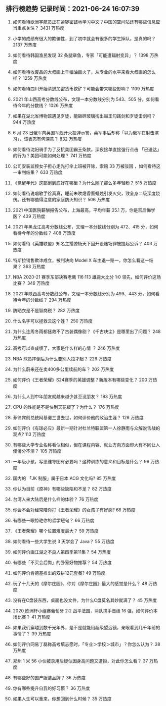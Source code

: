 
## 排行榜趋势 记录时间：2021-06-24 16:07:39
  
  1. 如何看待欧洲宇航员正在紧锣密鼓地学习中文？中国的空间站还有哪些信息应当重点关注？ 3431 万热度
    
  2. 小学的成绩有很大的欺骗性，到了初中就会有很多的学生掉队，是真的吗？ 2137 万热度
    
  3. 如何看待韩国渔民发现 32 条腿章鱼，专家「可能遭辐射变异」？ 1398 万热度
    
  4. 如何看待收废品的大叔画上千幅油画火了，从专业的水平来看大叔画的怎么样？ 1259 万热度
    
  5. 如何看待四川开始清退加密货币挖矿？可能会带来哪些影响？ 1109 万热度
    
  6. 2021 年山西高考分数线公布，文理一本分数线分别为 543、505 分，如何看待今年的分数线？ 1026 万热度
    
  7. 如果在湖北省博物馆遇见歹徒，能砸碎玻璃掏出越王勾践剑和歹徒击剑吗？ 944 万热度
    
  8. 6 月 23 日俄军向英国军舰开火投弹示警，英军事后却称「以为俄军在射击演习」，该表态有何深意？ 832 万热度
    
  9. 如何看待沈阳骑手为了反抗美团霸王条款，深夜接单直接强行点击 「已送达」的行为？美团可能如何处理？ 741 万热度
    
  10. 公司安装监控女子担心走光打伞上班被开除，索赔 33 万被驳回 ，如何看待这一审判结果？ 633 万热度
    
  11. 《觉醒年代》这部剧到底好在哪里？为什么圈了那么多年轻粉？ 515 万热度
    
  12. 如何看待说唱歌手徐真真，睡前未吹熄香薰蜡烛引发火灾，致全身二级深度烧伤。还有哪值得注意的家庭防火知识？ 506 万热度
    
  13. 2021 中国医院薪酬报告公布，上海最高，平均年薪 35.1 万，你是否后悔学医？ 439 万热度
    
  14. 2021 年黑龙江高考分数线公布，文理一本分数线分别为 472、415 分，如何看待今年的分数线？ 408 万热度
    
  15. 如何看待《英雄联盟》知名主播滕杨天下因开设赌场罪被提起公诉？ 403 万热度
    
  16. 特斯拉销售欺诈成立，被判决向 Model X 车主退一赔一，你怎么看这一结果？ 363 万热度
    
  17. NBA 2020-21 赛季东部决赛老鹰 116:113 雄鹿大比分 1:0 领先，如何评价这场比赛？ 349 万热度
    
  18. 2021 年陕西高考分数线公布，文理一本分数线分别为 499、443 分，如何看待今年的分数线？ 294 万热度
    
  19. 防晒衣是不是智商税？ 282 万热度
    
  20. 什么名字可以拯救云这个姓？ 250 万热度
    
  21. 为什么连周冬雨都拯救不了古装偶像剧？《千古玦尘》是哪里出了问题？ 248 万热度
    
  22. 高考可以查成绩了，大家是什么样的心情 ？ 246 万热度
    
  23. NBA 球员摔倒后为什么要别人拉才起？ 226 万热度
    
  24. 为什么蔚来还在卖400多公里续航的车？ 202 万热度
    
  25. 如何评价《王者荣耀》S24赛季的英雄调整？新版本有哪些变化？ 200 万热度
    
  26. 为什么人到中年朋友就越来越少甚至没朋友？ 183 万热度
    
  27. CPU 的性能是不是快到天花板了？为什么？ 176 万热度
    
  28. 菲律宾前总统阿基诺三世去世，如何评价他的政治生涯？ 126 万热度
    
  29. 如何评价《有球必应》最新一期针对杜兰特联盟第一人徐静雨与众解说舌战的观点? 113 万热度
    
  30. 有哪些大学专业名称看似相似，但在课程内容、就业方向方面却大有不同让人傻傻分不清？ 105 万热度
    
  31. 一年级小孩，写思维导图有必要吗？这种训练的意义和目标是什么？ 99 万热度
    
  32. 国内的 「JK 制服」属于日本 ACG 文化吗? 85 万热度
    
  33. 你认为目前《原神》有哪些缺陷和不足？ 82 万热度
    
  34. 台湾人来大陆后是什么样的体验？ 76 万热度
    
  35. 你会不会对经常陪你打《王者荣耀》的女孩子有好感? 68 万热度
    
  36. 有哪些一眼惊艳你的哲学短句？ 66 万热度
    
  37. 《王者荣耀》哪个位置难度最大？ 59 万热度
    
  38. 如何看待一些大学生说 3 天学会了 Java？ 55 万热度
    
  39. 如何评价画江湖之不良人第四季第11集？ 54 万热度
    
  40. 有哪些「不买会后悔」的卧室好物推荐？ 54 万热度
    
  41. 如何评价肯德基推出的双拼12元套餐? 49 万热度
    
  42. 玩了十几天的《摩尔庄园》，你对《摩尔庄园》最大的感觉是什么？ 48 万热度
    
  43. 没有在C盘装东西，桌面也没文件，为什么C盘莫名其妙就满了？ 45 万热度
    
  44. 2020 欧洲杯小组赛葡萄牙 2:2 战平法国，两队携手晋级 16 强，如何评价本场比赛？ 41 万热度
    
  45. 如果我们穿越到数千光年外，是不是就能用超级望远镜，亲眼看到几千年前的事情了？ 39 万热度
    
  46. 如何评价网易丁磊称高考填志愿时，「专业＞学校＞城市」？你怎么认为？ 38 万热度
    
  47. 郑州 1 米 56 小伙被录用后疑似因身高问题又遭拒，对此你怎么看？ 37 万热度
    
  48. 有哪些好的国产服装品牌？ 36 万热度
    
  49. 你有哪些提升自我的好习惯？ 36 万热度
    
  50. 如果人生可以重来，你想回到什么时候？ 35 万热度
    